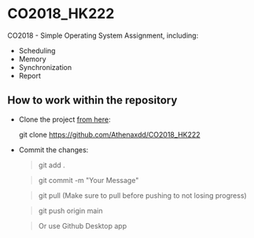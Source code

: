 # CO2018_HK222
CO2018 - Simple Operating System Assignment, including: 
- Scheduling 
- Memory
- Synchronization
- Report

## How to work within the repository 
- Clone the project [from here](https://github.com/Athenaxdd/CO2018_HK222): 

  git clone https://github.com/Athenaxdd/CO2018_HK222
  
- Commit the changes: 
  > git add .

  > git commit -m "Your Message"
  
  > git pull (Make sure to pull before pushing to not losing progress)
  
  > git push origin main
  
  > Or use Github Desktop app
  
